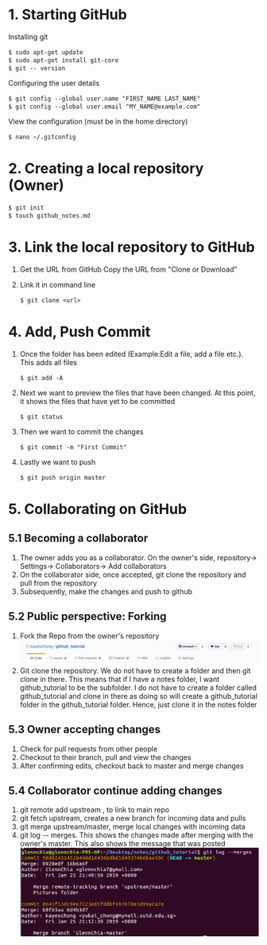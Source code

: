 # 1. Starting GitHub

Installing git 

```
$ sudo apt-get update
$ sudo apt-get install git-core 
$ git -- version 
```

Configuring the user details 

```
$ git config --global user.name "FIRST_NAME LAST_NAME"
$ git config --global user.email "MY_NAME@example.com"
```

View the configuration (must be in the home directory)

```
$ nano ~/.gitconfig
```

# 2. Creating a local repository (Owner)

```
$ git init 
$ touch github_notes.md
```

# 3. Link the local repository to GitHub

1. Get the URL from GitHub Copy the URL from "Clone or Download"

2. Link it in command line

   ```
   $ git clone <url>
   ```

# 4. Add, Push Commit 

1. Once the folder has been edited (Example:Edit a file, add a file etc.). This adds all files 

   ```
   $ git add -A
   ```

2. Next we want to preview the files that have been changed. At this point, it shows the files that have yet to be committed 

   ```
   $ git status
   ```

3. Then we want to commit the changes 

   ```
   $ git commit -m "First Commit"
   ```

4. Lastly we want to push 

   ```
   $ git push origin master 
   ```

# 5. Collaborating on GitHub 

## 5.1 Becoming a collaborator 

1. The owner adds you as a collaborator. On the owner's side, repository-> Settings-> Collaborators-> Add collaborators  
2. On the collaborator side, once accepted, git clone the repository and pull from the repository 
3. Subsequently, make the changes and push to github 

## 5.2 Public perspective: Forking 

1. Fork the Repo from the owner's repository
![](assets/fork_image.png) 
2. Git clone the repository. We do not have to create a folder and then git clone in there. This means that if I have a notes folder, I want github_tutorial to be the subfolder. I do not have to create a folder called github_tutorial and clone in there as doing so will create a github_tutorial folder in the github_tutorial folder. Hence, just clone it in the notes folder 

## 5.3 Owner accepting changes

1. Check for pull requests from other people
2. Checkout to their branch, pull and view the changes
3. After confirming edits, checkout back to master and merge changes

## 5.4 Collaborator continue adding changes

1. git remote add upstream <url>, to link to main repo
2. git fetch upstream, creates a new branch for incoming data and pulls
3. git merge upstream/master, merge local changes with incoming data
4. git log -- merges. This shows the changes made after merging with the owner's master. This also shows the message that was posted ![](assets/merge_history.png)
